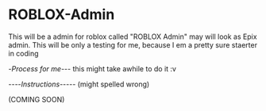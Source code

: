 # ROBLOX-Admin
This will be a admin for roblox called "ROBLOX Admin" may will look as Epix admin.
This will be only a testing for me, because I em a pretty sure staerter in coding

-*Process for me*---
this might take awhile to do it :v


----*Instructions*----- (might spelled wrong)

(COMING SOON)
